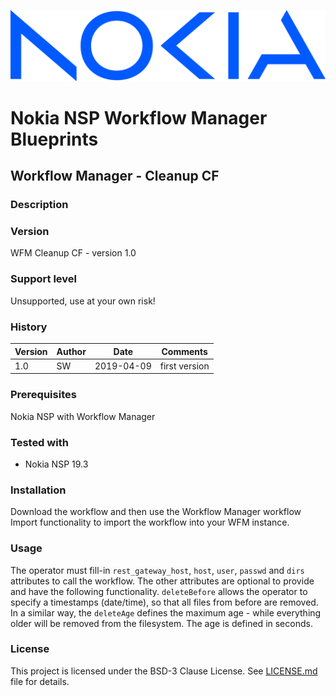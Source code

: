 ![NOKIA](https://raw.githubusercontent.com/nokia/nsp-workflow/master/logo.png)
# Nokia NSP Workflow Manager Blueprints
## Workflow Manager - Cleanup CF

### Description

### Version
WFM Cleanup CF - version 1.0

### Support level
Unsupported, use at your own risk!

### History
|Version|Author|Date      |Comments     |
|-------|------|----------|-------------|
|   1.0 |  SW  |2019-04-09|first version|



### Prerequisites
Nokia NSP with Workflow Manager

### Tested with
* Nokia NSP 19.3

### Installation
Download the workflow and then use the Workflow Manager workflow Import functionality to import the workflow into your WFM instance.

### Usage
The operator must fill-in `rest_gateway_host`, `host`, `user`, `passwd` and `dirs` attributes to call the workflow. The other attributes are optional to provide and have the following functionality.
`deleteBefore` allows the operator to specify a timestamps (date/time), so that all files from before are removed. In a similar way, the `deleteAge` defines the maximum age - while everything older will be removed from the filesystem. The age is defined in seconds.

### License
This project is licensed under the BSD-3 Clause License. See
[LICENSE.md](https://raw.githubusercontent.com/nokia/nsp-workflow/master/LICENSE.md) file for details.
